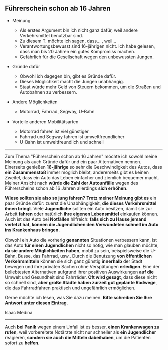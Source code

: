 ## Führerschein schon ab 16 Jahren

* Meinung
    - Als erstes Argument bin ich nicht ganz dafür, weil andere Verkehrsmittel benutzbar sind.
    - Zu diesem T. möchte ich sagen, dass... , weil...
    - Verantwortungsbewusst sind 16-jährigen nicht. Ich habe gelesen, dass man bis 20 Jahren ein gutes Kompromiss machen.
    - Gefährlich für die Gesellschaft wegen den unbewussten Jungen.

* Gründe dafür
    - Obwohl ich dagegen bin, gibt es Gründe dafür.
    - Dieses Möglichkeit macht die Jungen unabhängig.
    - Staat würde mehr Geld von Steuern bekommen, um die Straßen und Autobahnen zu verbessern.

* Andere Möglichkeiten
    - Motorrad, Fahrrad, Segway, U-Bahn

* Vorteile anderen Mobilitätsarten
    - Motorrad fahren ist viel günstiger
    - Fahrrad und Segway fahren ist umweltfreundlicher
    - U-Bahn ist umweltfreundlich und schnell

---

Zum Thema "Führerschein schon ab 16 Jahren" möchte ich sowohl meine Meinung als auch Gründe dafür und ein paar Alternativen nennen. Einerseits genießen **16-jährige** so sehr die Geschwindigkeit des Autos, dass **ein Zusammenstoß** immer möglich bleibt, andererseits gibt es keinen Zweifel, dass ein Auto das Leben einfacher und ziemlich bequemer macht. Meiner Ansicht nach **würde die Zahl der Autounfälle** wegen des Führerscheins schon ab 16 Jahren allerdings **sich erhöhen**.

**Wieso sollten sie also so jung fahren?** **Trotz meiner Meinung gibt es** ein paar Gründe dafür: zuerst die Unabhängigkeit, **die dieses Verkehrsmittel ihnen bringt**. Viele **Jugendliche** sollten ein Auto besitzen, damit sie zur Arbeit **fahren** oder natürlich **ihre eigenen Lebensmittel** einkaufen können. Auch ist das Auto bei **Notfällen** hilfreich: **falls sich zu Hause jemand verletzt hat, können die Jugendlichen den Verwundeten schnell im Auto ins Krankenhaus bringen.**

Obwohl ein Auto die vorherig **genannten** Situationen verbessern kann, ist das Auto **für einen Jugendlichen** nicht so nötig, wie man glauben möchte, **da sie andere Möglichkeiten haben**, mobil zu sein, beispielsweise die U-Bahn, Busse, das Fahrrad, usw.. Durch die Benutzung **von öffentlichen Verkehrsmitteln** können sie sich ganz günstig **innerhalb** der Stadt bewegen und ihre privaten Sachen ohne Verspätungen **erledigen**. Eine der beliebtesten Alternativen aufgrund ihrer positiven Auswirkungen **auf die** Umwelt und Gesundheit sind Fahrräder. **Oft wird gesagt**, dass diese nicht so schnell sind, **aber große Städte haben zurzeit gut geplante Radwege**, die das Fahrradfahren praktisch und ungefährlich ermöglichen.

Gerne möchte ich lesen, was Sie dazu meinen. **Bitte schreiben Sie Ihre Antwort unter diesen Eintrag**.

Isaac Medina

---

Auch **bei Panik** wegen einem Unfall ist es besser, **einen Krankenwagen zu rufen**, weil vorbereitete Notärzte nicht nur schneller als **ein Jugendlicher** reagieren, **sondern sie auch die Mitteln dabeihaben**, um die Patienten sofort zu **helfen**.
